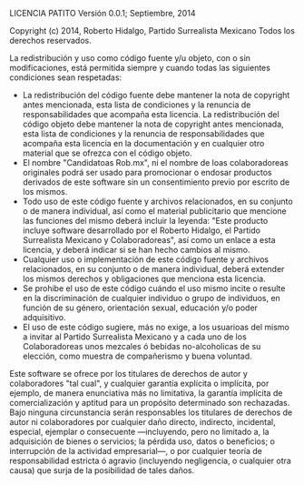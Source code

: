 LICENCIA PATITO
Versión 0.0.1; Septiembre, 2014

Copyright (c) 2014, Roberto Hidalgo, Partido Surrealista Mexicano
Todos los derechos reservados.

La redistribución y uso como código fuente y/u objeto, con o sin modificaciones, está permitida siempre y cuando todas las siguientes condiciones sean respetadas:

* La redistribución del código fuente debe mantener la nota de copyright antes mencionada, esta lista de condiciones y la renuncia de responsabilidades que acompaña esta licencia.
La redistribución del código objeto debe mantener la nota de copyright antes mencionada, esta lista de condiciones y la renuncia de responsabilidades que acompaña esta licencia en la documentación y en cualquier otro material que se ofrezca con el código objeto.
* El nombre "Candidatoas Rob.mx", ni el nombre de loas colaboradoreas originales podrá ser usado para promocionar o endosar productos derivados de este software sin un consentimiento previo por escrito de los mismos.
* Todo uso de este código fuente y archivos relacionados, en su conjunto o de manera individual, así como el material publicitario que mencione las funciones del mismo deberá incluir la leyenda: "Este producto incluye software desarrollado por el Roberto Hidalgo, el Partido Surrealista Mexicano y Colaboradoreas", así como un enlace a esta licencia, y deberá indicar si se han hecho cambios al mismo.
* Cualquier uso o implementación de este código fuente y archivos relacionados, en su conjunto o de manera individual, deberá extender los mismos derechos y obligaciones que menciona esta licencia.
* Se prohibe el uso de este código cuándo el uso mismo incite o resulte en la discriminación de cualquier individuo o grupo de individuos, en función de su género, orientación sexual, educación y/o poder adquisitivo.
* El uso de este código sugiere, más no exige, a los usuarioas del mismo a invitar al Partido Surrealista Mexicano y a cada uno de los Colaboradoreas unos mezcales ó bebidas no-alcoholicas de su elección, como muestra de compañerismo y buena voluntad.

Este software se ofrece por los titulares de derechos de autor y colaboradores "tal cual", y cualquier garantía explícita o implícita, por ejemplo, de manera enunciativa más no limitativa, la garantía implícita de comercialización y aptitud para un propósito determinado son rechazadas. Bajo ninguna circunstancia serán responsables los titulares de derechos de autor ni colaboradores por cualquier daño directo, indirecto, incidental, especial, ejemplar o consecuente —incluyendo, pero no limitado a, la adquisición de bienes o servicios; la pérdida uso, datos o beneficios; o interrupción de la actividad empresarial—, o por cualquier teoría de responsabilidad estricta ó agravio (incluyendo negligencia, o cualquier otra causa) que surja de la posibilidad de tales daños.
